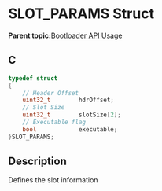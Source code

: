 # SLOT\_PARAMS Struct

**Parent topic:**[Bootloader API Usage](GUID-9B3F465C-7297-4547-B7C6-3AAABEB7E261.md)

## C

```c
typedef struct
{
    // Header Offset
    uint32_t        hdrOffset;
    // Slot Size
    uint32_t        slotSize[2];
    // Executable flag
    bool            executable;
}SLOT_PARAMS;

```

## Description

Defines the slot information

